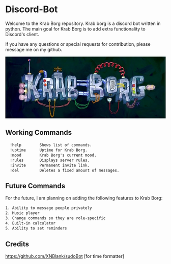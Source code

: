# Discord-Bot
Welcome to the Krab Borg repository. Krab borg is a discord bot written in python. The main goal for Krab Borg is to add extra functionality to
Discord's client. 

If you have any questions or special requests for contribution, please message me on my github.

![Alt text](images/bot_images/sign.PNG)
## Working Commands
```
  !help        Shows list of commands.
  !uptime      Uptime for Krab Borg.
  !mood        Krab Borg's current mood.
  !rules       Displays server rules.
  !invite      Permanent invite link.
  !del         Deletes a fixed amount of messages.
```

## Future Commands
For the future, I am planning on adding the following features to Krab Borg:
```
1. Ability to message people privately
2. Music player
3. Change commands so they are role-specific
4. Built-in calculator
5. Ability to set reminders
```

## Credits
https://github.com/XNBlank/sudoBot [for time formatter]
